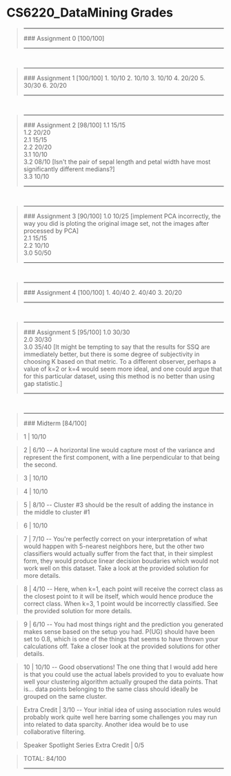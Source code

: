 # CS6220_DataMining Grades> <hr>> ### Assignment 0 [100/100]> > <hr><br>> <hr>> ### Assignment 1 [100/100]> 1. 10/10> 2. 10/10> 3. 10/10 > 4. 20/20 > 5. 30/30 > 6. 20/20> > <hr><br>> <hr>> ### Assignment 2 [98/100]> 1.1 15/15 <br>> 1.2 20/20 <br>> 2.1 15/15 <br>> 2.2 20/20 <br>> 3.1 10/10 <br>> 3.2 08/10 [Isn't the pair of sepal length and petal width have most significantly different medians?] <br>> 3.3 10/10 <br>> > <hr><br>> <hr>> ### Assignment 3 [90/100]> 1.0 10/25 [implement PCA incorrectly, the way you did is ploting the original image set, not the images after processed by PCA] <br>> 2.1 15/15 <br>> 2.2 10/10 <br> > 3.0 50/50 <br> > > <hr><br>> <hr>> ### Assignment 4 [100/100]> 1. 40/40> 2. 40/40> 3. 20/20> > <hr><br>> <hr>> ### Assignment 5 [95/100]> 1.0 30/30 <br>> 2.0 30/30 <br>> 3.0 35/40 [It might be tempting to say that the results for SSQ are immediately better, but there is some degree of subjectivity in choosing K based on that metric. To a different observer, perhaps a value of k=2 or k=4 would seem more ideal, and one could argue that for this particular dataset, using this method is no better than using gap statistic.] <br>> > <hr><br>> <hr>> ### Midterm [84/100]>1 | 10/10>2 | 6/10 -- A horizontal line would capture most of the variance and represent the first component, with a line perpendicular to that being the second.>3 | 10/10 >4 | 10/10>5 | 8/10 -- Cluster #3 should be the result of adding the instance in the middle to cluster #1 >6 | 10/10 >7 | 7/10 -- You're perfectly correct on your interpretation of what would happen with 5-nearest neighbors here, but the other two classifiers would actually suffer from the fact that, in their simplest form, they would produce linear decision boudaries which would not work well on this dataset. Take a look at the provided solution for more details.>8 | 4/10 -- Here, when k=1, each point will receive the correct class as the closest point to it will be itself, which would hence produce the correct class. When k=3, 1 point would be incorrectly classified. See the provided solution for more details.>9 | 6/10 -- You had most things right and the prediction you generated makes sense based on the setup you had. P(UG) should have been set to 0.8, which is one of the things that seems to have thrown your calculations off. Take a closer look at the provided solutions for other details.>10 | 10/10 -- Good observations! The one thing that I would add here is that you could use the actual labels provided to you to evaluate how well your clustering algorithm actually grouped the data points. That is... data points belonging to the same class should ideally be grouped on the same cluster.>Extra Credit | 3/10 -- Your initial idea of using association rules would probably work quite well here barring some challenges you may run into related to data sparcity. Another idea would be to use collaborative filtering.>Speaker Spotlight Series Extra Credit | 0/5>TOTAL: 84/100 > <hr><br>